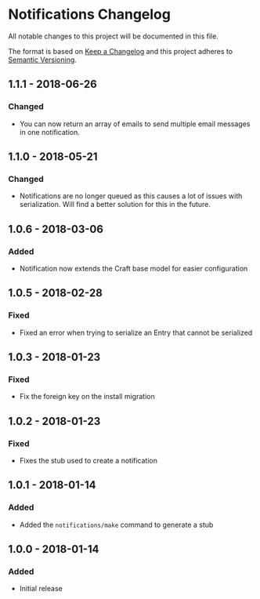 # Notifications Changelog

All notable changes to this project will be documented in this file.

The format is based on [Keep a Changelog](http://keepachangelog.com/) and this project adheres to [Semantic Versioning](http://semver.org/).

## 1.1.1 - 2018-06-26
### Changed
- You can now return an array of emails to send multiple email messages in one notification.

## 1.1.0 - 2018-05-21
### Changed
- Notifications are no longer queued as this causes a lot of issues with serialization. Will find a better solution for this in the future.

## 1.0.6 - 2018-03-06
### Added
- Notification now extends the Craft base model for easier configuration

## 1.0.5 - 2018-02-28
### Fixed
- Fixed an error when trying to serialize an Entry that cannot be serialized

## 1.0.3 - 2018-01-23
### Fixed
- Fix the foreign key on the install migration

## 1.0.2 - 2018-01-23
### Fixed
- Fixes the stub used to create a notification

## 1.0.1 - 2018-01-14
### Added
- Added the `notifications/make` command to generate a stub

## 1.0.0 - 2018-01-14
### Added
- Initial release
